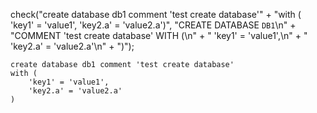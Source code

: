 check("create database db1 comment 'test create database'" +
			"with ( 'key1' = 'value1', 'key2.a' = 'value2.a')",
			"CREATE DATABASE `DB1`\n" +
			"COMMENT 'test create database' WITH (\n" +
			"  'key1' = 'value1',\n" +
			"  'key2.a' = 'value2.a'\n" +
			")");
			
	create database db1 comment 'test create database'
    with ( 
    	'key1' = 'value1', 
    	'key2.a' = 'value2.a'
    )		